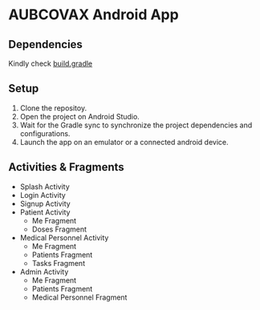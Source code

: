 # AUBCOVAX Android App

## Dependencies
Kindly check [build.gradle](app/build.gradle)

## Setup

1. Clone the repositoy.
2. Open the project on Android Studio.
3. Wait for the Gradle sync to synchronize the project dependencies and configurations.
4. Launch the app on an emulator or a connected android device.

## Activities & Fragments
- Splash Activity
- Login Activity
- Signup Activity
- Patient Activity
    - Me Fragment
    - Doses Fragment
- Medical Personnel Activity
    - Me Fragment
    - Patients Fragment
    - Tasks Fragment
- Admin Activity
    - Me Fragment
    - Patients Fragment
    - Medical Personnel Fragment     
